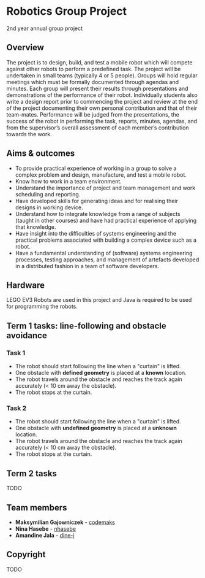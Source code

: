# Robotics Group Project

2nd year annual group project


## Overview

The project is to design, build, and test a mobile robot which will compete against other robots to perform a predefined task. The project will be undertaken in small teams (typically 4 or 5 people). Groups will hold regular meetings which must be formally documented through agendas and minutes. Each group will present their results through presentations and demonstrations of the performance of their robot. Individually students also write a design report prior to commencing the project and review at the end of the project documenting their own personal contribution and that of their team-mates. Performance will be judged from the presentations, the success of the robot in performing the task, reports, minutes, agendas, and from the supervisor’s overall assessment of each member’s contribution towards the work.


## Aims & outcomes

* To provide practical experience of working in a group to solve a complex problem and design, manufacture, and test a mobile robot.
* Know how to work in a team environment.
* Understand the importance of project and team management and work scheduling and reporting.
* Have developed skills for generating ideas and for realising their designs in working device.
* Understand how to integrate knowledge from a range of subjects (taught in other courses) and have had practical experience of applying that knowledge.
* Have insight into the difficulties of systems engineering and the practical problems associated with building a complex device such as a robot.
* Have a fundamental understanding of (software) systems engineering processes, testing approaches, and management of artefacts developed in a distributed fashion in a team of software developers.


## Hardware

LEGO EV3 Robots are used in this project and Java is required to be used for programming the robots.


## Term 1 tasks: line-following and obstacle avoidance

### Task 1

* The robot should start following the line when a "curtain" is lifted.
* One obstacle with **defined geometry** is placed at a **known** location.
* The robot travels around the obstacle and reaches the track again accurately (< 10 cm away the obstacle).
* The robot stops at the curtain.

### Task 2

* The robot should start following the line when a "curtain" is lifted.
* One obstacle with **undefined geometry** is placed at a **unknown** location.
* The robot travels around the obstacle and reaches the track again accurately (< 10 cm away the obstacle).
* The robot stops at the curtain.


## Term 2 tasks

TODO


## Team members

* **Maksymilian Gajowniczek** - [codemaks](https://github.com/codemaks)
* **Nina Hasebe** - [nhasebe](https://github.com/nhasebe)
* **Amandine Jala** - [dine-j](https://github.com/dine-j)


## Copyright

TODO
